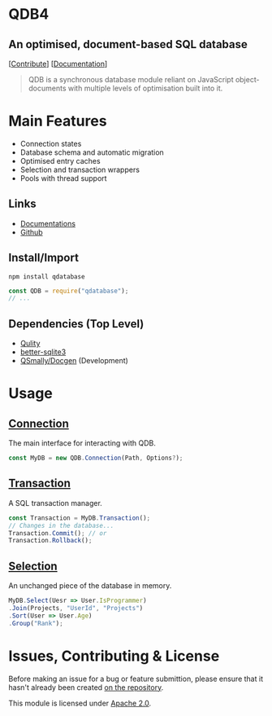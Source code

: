 
# QDB4
## An optimised, document-based SQL database

[[Contribute](#issues-contributing--license)] [[Documentation](https://github.com/QSmally/QDB/blob/v4/Documentation/Index.md)]

> QDB is a synchronous database module reliant on JavaScript object-documents with multiple levels of optimisation built into it.


# Main Features
* Connection states
* Database schema and automatic migration
* Optimised entry caches
* Selection and transaction wrappers
* Pools with thread support

## Links
* [Documentations](https://github.com/QSmally/QDB/blob/v4/Documentation/Index.md)
* [Github](https://github.com/QSmally/QDB)

## Install/Import
`npm install qdatabase`
```js
const QDB = require("qdatabase");
// ...
```

## Dependencies (Top Level)
* [Qulity](https://npmjs.org/package/qulity)
* [better-sqlite3](https://npmjs.org/package/better-sqlite3)
* [QSmally/Docgen](https://github.com/QSmally/Docgen) (Development)


# Usage

## [Connection](https://github.com/QSmally/QDB/blob/v4/Documentation/Connection.md)
The main interface for interacting with QDB.
```js
const MyDB = new QDB.Connection(Path, Options?);
```

## [Transaction](https://github.com/QSmally/QDB/blob/v4/Documentation/Transaction.md)
A SQL transaction manager.
```js
const Transaction = MyDB.Transaction();
// Changes in the database...
Transaction.Commit(); // or
Transaction.Rollback();
```

## [Selection](https://github.com/QSmally/QDB/blob/v4/Documentation/Selection.md)
An unchanged piece of the database in memory.
```js
MyDB.Select(Uesr => User.IsProgrammer)
.Join(Projects, "UserId", "Projects")
.Sort(User => User.Age)
.Group("Rank");
```

# Issues, Contributing & License
Before making an issue for a bug or feature submittion, please ensure that it hasn't already been created [on the repository](https://github.com/QSmally/QDB/issues).

This module is licensed under [Apache 2.0](http://www.apache.org/licenses/LICENSE-2.0).
